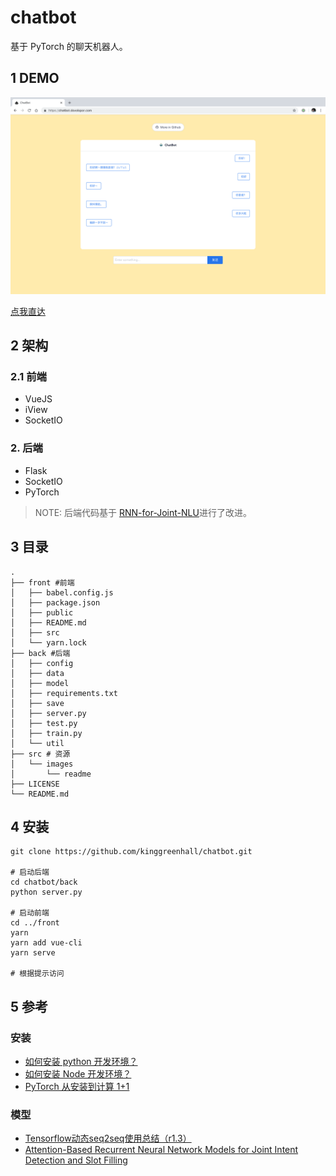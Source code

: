 # chatbot

基于 PyTorch 的聊天机器人。

## 1 DEMO

![](./src/images/readme/demo-screen-shot.jpg)

[点我直达](https://chatbot.dovolopor.com)

## 2 架构

### 2.1 前端

-   VueJS
-   iView
-   SocketIO

### 2. 后端

-   Flask
-   SocketIO
-   PyTorch

> NOTE: 后端代码基于 [RNN-for-Joint-NLU](https://github.com/applenob/RNN-for-Joint-NLU)进行了改进。

## 3 目录

```shell
.
├── front #前端
│   ├── babel.config.js
│   ├── package.json
│   ├── public
│   ├── README.md
│   ├── src
│   └── yarn.lock
├── back #后端
│   ├── config
│   ├── data
│   ├── model
│   ├── requirements.txt
│   ├── save
│   ├── server.py
│   ├── test.py
│   ├── train.py
│   └── util
├── src # 资源
│   └── images
│       └── readme
├── LICENSE
└── README.md

```

## 4 安装

```shell
git clone https://github.com/kinggreenhall/chatbot.git

# 启动后端
cd chatbot/back
python server.py

# 启动前端
cd ../front
yarn
yarn add vue-cli
yarn serve

# 根据提示访问
```

## 5 参考

### 安装

-   [如何安装 python 开发环境？](https://www.v2ai.cn/linux/2018/04/29/LX-2.html)
-   [如何安装 Node 开发环境？](https://www.v2ai.cn/linux/2018/11/11/LX-10.html)
-   [PyTorch 从安装到计算 1+1](https://www.v2ai.cn/ml/2018/08/20/ML-9.html)

### 模型

-   [Tensorflow动态seq2seq使用总结（r1.3）](https://github.com/applenob/RNN-for-Joint-NLU/blob/master/tensorflow_dynamic_seq2seq.md)
-   [Attention-Based Recurrent Neural Network Models for Joint Intent Detection and Slot Filling](https://arxiv.org/abs/1609.01454)
